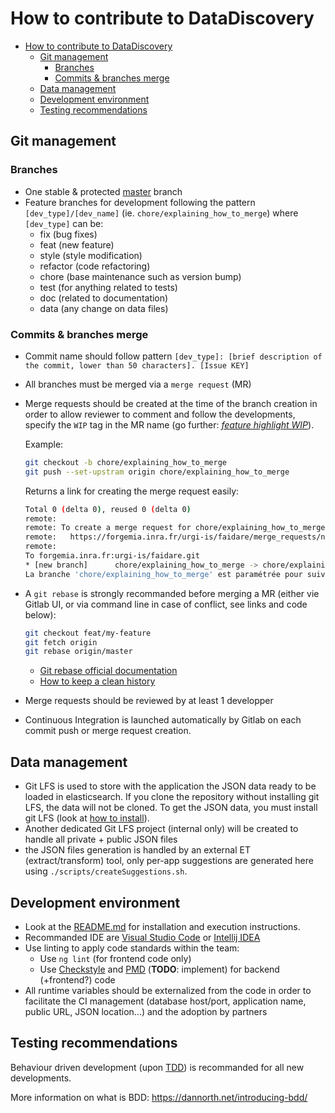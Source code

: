 # How to contribute to DataDiscovery

- [How to contribute to DataDiscovery](#how-to-contribute-to-datadiscovery)
  - [Git management](#git-management)
    - [Branches](#branches)
    - [Commits & branches merge](#commits--branches-merge)
  - [Data management](#data-management)
  - [Development environment](#development-environment)
  - [Testing recommendations](#testing-recommendations)

## Git management

### Branches

- One stable & protected [master](/) branch
- Feature branches for development following the pattern `[dev_type]/[dev_name]` (ie. `chore/explaining_how_to_merge`) where `[dev_type]` can be:
  - fix (bug fixes)
  - feat (new feature)
  - style (style modification)
  - refactor (code refactoring)
  - chore (base maintenance such as version bump)
  - test (for anything related to tests)
  - doc (related to documentation)
  - data (any change on data files)

### Commits & branches merge

- Commit name should follow pattern `[dev_type]: [brief description of the commit, lower than 50 characters]. [Issue KEY]`
- All branches must be merged via a `merge request` (MR)
- Merge requests should be created at the time of the branch creation in order to allow reviewer to comment and follow the developments, specify the `WIP` tag in the MR name (go further: *[feature highlight WIP](https://about.gitlab.com/2016/01/08/feature-highlight-wip/)*).  

    Example:

    ```sh
    git checkout -b chore/explaining_how_to_merge
    git push --set-upstram origin chore/explaining_how_to_merge
    ```

    Returns a link for creating the merge request easily: 

    ```sh
    Total 0 (delta 0), reused 0 (delta 0)
    remote:
    remote: To create a merge request for chore/explaining_how_to_merge, visit:
    remote:   https://forgemia.inra.fr/urgi-is/faidare/merge_requests/new?merge_request%5Bsource_branch%5D=chore/explaining_how_to_merge
    remote:
    To forgemia.inra.fr:urgi-is/faidare.git
    * [new branch]      chore/explaining_how_to_merge -> chore/explaining_how_to_merge
    La branche 'chore/explaining_how_to_merge' est paramétrée pour suivre la branche distante 'chore/explaining_how_to_merge' depuis 'origin'.
    ```

- A `git rebase` is strongly recommanded before merging a MR (either vie Gitlab UI, or via command line in case of conflict, see links and code below):

  ```sh
  git checkout feat/my-feature
  git fetch origin
  git rebase origin/master
  ```

  - [Git rebase official documentation](https://git-scm.com/book/en/v2/Git-Branching-Rebasing)
  - [How to keep a clean history](https://about.gitlab.com/2018/06/07/keeping-git-commit-history-clean/)
- Merge requests should be reviewed by at least 1 developper
- Continuous Integration is launched automatically by Gitlab on each commit push or merge request creation.

## Data management

- Git LFS is used to store with the application the JSON data ready to be loaded in elasticsearch. If you clone the repository without installing git LFS, the data will not be cloned. To get the JSON data, you must install git LFS (look at [how to install](https://git-lfs.github.com/)).
- Another dedicated Git LFS project (internal only) will be created to handle all private + public JSON files
- the JSON files generation is handled by an external ET (extract/transform) tool, only per-app suggestions are generated here using `./scripts/createSuggestions.sh`.

## Development environment

- Look at the [README.md](README.md) for installation and execution instructions.
- Recommanded IDE are [Visual Studio Code](https://code.visualstudio.com/) or [Intellij IDEA](https://www.jetbrains.com/idea/)
- Use linting to apply code standards within the team:
  - Use `ng lint` (for frontend code only)
  - Use [Checkstyle](https://checkstyle.org/) and [PMD](https://pmd.github.io/) (**TODO**: implement) for backend (+frontend?) code
- All runtime variables should be externalized from the code in order to facilitate the CI management (database host/port, application name, public URL, JSON location...) and the adoption by partners

## Testing recommendations

Behaviour driven development (upon [TDD](https://dannorth.net/2012/05/31/bdd-is-like-tdd-if/)) is recommanded for all new developments.

More information on what is BDD: <https://dannorth.net/introducing-bdd/>
